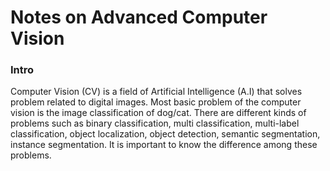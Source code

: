 # Notes on Advanced Computer Vision

### Intro
Computer Vision (CV) is a field of Artificial Intelligence (A.I) that solves problem related to digital images. Most basic problem of the computer vision is the image classification of dog/cat. There are different kinds of problems such as binary classification, multi classification, multi-label classification, object localization, object detection, semantic segmentation, instance segmentation. It is important to know the difference among these problems.

